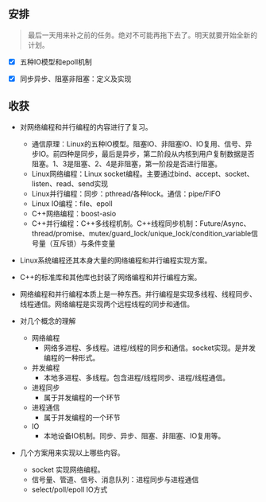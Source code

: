 ## 安排
> 最后一天用来补之前的任务。绝对不可能再拖下去了。明天就要开始全新的计划。
- [x] 五种IO模型和epoll机制
- [x] 同步异步、阻塞非阻塞：定义及实现


## 收获
* 对网络编程和并行编程的内容进行了复习。
  * 通信原理：Linux的五种IO模型。阻塞IO、非阻塞IO、IO复用、信号、异步IO。前四种是同步，最后是异步，第二阶段从内核到用户复制数据是否阻塞。1、3是阻塞、2、4是非阻塞，第一阶段是否进行阻塞。
  * Linux网络编程：Linux socket编程。主要通过bind、accept、socket、listen、read、send实现
  * Linux并行编程：同步：pthread/各种lock。通信：pipe/FIFO
  * Linux IO编程：file、epoll
  * C++网络编程：boost-asio
  * C++并行编程：C++多线程机制。C++线程同步机制：Future/Async、thread/promise、mutex/guard_lock/unique_lock/condition_variable信号量（互斥锁）与条件变量

* Linux系统编程还其本身大量的网络编程和并行编程实现方案。
* C++的标准库和其他库也封装了网络编程和并行编程方案。
* 网络编程和并行编程本质上是一种东西。并行编程是实现多线程、线程同步、线程通信。网络编程是实现两个远程线程的同步和通信。


* 对几个概念的理解
  * 网络编程
    * 网络多进程、多线程。进程/线程的同步和通信。socket实现。是并发编程的一种形式。
  * 并发编程
    * 本地多进程、多线程。包含进程/线程同步、进程/线程通信。
  * 进程同步
    * 属于并发编程的一个环节
  * 进程通信
    * 属于并发编程的一个环节
  * IO
    * 本地设备IO机制。同步、异步、阻塞、非阻塞、IO复用等。
* 几个方案用来实现以上哪些内容。
  * socket 实现网络编程。
  * 信号量、管道、信号、消息队列：进程同步与进程通信
  * select/poll/epoll IO方式
